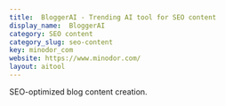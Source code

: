 ```yaml
---
title:  BloggerAI - Trending AI tool for SEO content
display_name:  BloggerAI
category: SEO content
category_slug: seo-content
key: minodor_com
website: https://www.minodor.com/
layout: aitool
---
```


SEO-optimized blog content creation.
